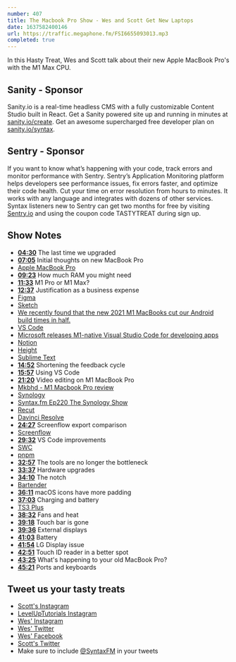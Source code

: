```yaml
---
number: 407
title: The Macbook Pro Show - Wes and Scott Get New Laptops
date: 1637582400146
url: https://traffic.megaphone.fm/FSI6655093013.mp3
completed: true
---
```


In this Hasty Treat, Wes and Scott talk about their new Apple MacBook Pro's with the M1 Max CPU.

## Sanity - Sponsor

Sanity.io is a real-time headless CMS with a fully customizable Content Studio built in React. Get a Sanity powered site up and running in minutes at [sanity.io/create](https://www.sanity.io/create). Get an awesome supercharged free developer plan on [sanity.io/syntax](https://www.sanity.io/syntax).

## Sentry - Sponsor

If you want to know what’s happening with your code, track errors and monitor performance with Sentry. Sentry’s Application Monitoring platform helps developers see performance issues, fix errors faster, and optimize their code health. Cut your time on error resolution from hours to minutes. It works with any language and integrates with dozens of other services. Syntax listeners new to Sentry can get two months for  free by visiting [Sentry.io](https://sentry.io) and using the coupon code TASTYTREAT during sign up.

## Show Notes

* **[04:30](#t=04:30)** The last time we upgraded
* **[07:05](#t=07:05)** Initial thoughts on new MacBook Pro
* [Apple MacBook Pro](https://www.apple.com/macbook-pro/)
* **[09:23](#t=09:23)** How much RAM you might need
* **[11:33](#t=11:33)** M1 Pro or M1 Max?
* **[12:37](#t=12:37)** Justification as a business expense
* [Figma](https://www.figma.com)
* [Sketch](https://www.sketch.com)
* [We recently found that the new 2021 M1 MacBooks cut our Android build times in half.](https://twitter.com/softwarejameson/status/1455971162060697613)
* [VS Code](https://code.visualstudio.com)
* [Microsoft releases M1-native Visual Studio Code for developing apps](https://appleinsider.com/articles/21/03/05/microsoft-releases-m1-native-visual-studio-code-for-developing-apps)
* [Notion](https://notion.so)
* [Height](https://height.app)
* [Sublime Text](https://www.sublimetext.com)
* **[14:52](#t=14:52)** Shortening the feedback cycle
* **[15:57](#t=15:57)** Using VS Code
* **[21:20](#t=21:20)** Video editing on M1 MacBook Pro
* [Mkbhd - M1 Macbook Pro review](https://www.youtube.com/watch?v=rr2XfL_df3o&t=1s)
* [Synology](https://www.synology.com)
* [Syntax.fm Ep220 The Synology Show](https://syntax.fm/show/220/the-synology-show-backups-and-home-server)
* [Recut](https://getrecut.com)
* [Davinci Resolve](https://www.blackmagicdesign.com/products/davinciresolve/)
* **[24:27](#t=24:27)** Screenflow export comparison
* [Screenflow](https://www.telestream.net/screenflow/)
* **[29:32](#t=29:32)** VS Code improvements
* [SWC](https://github.com/swc-project/)
* [pnpm](https://pnpm.io)
* **[32:57](#t=32:57)** The tools are no longer the bottleneck
* **[33:37](#t=33:37)** Hardware upgrades
* **[34:10](#t=34:10)** The notch
* [Bartender](https://www.macbartender.com)
* **[36:11](#t=36:11)** macOS icons have more padding
* **[37:03](#t=37:03)** Charging and battery
* [TS3 Plus](https://www.caldigit.com/ts3-plus/)
* **[38:32](#t=38:32)** Fans and heat
* **[39:18](#t=39:18)** Touch bar is gone
* **[39:36](#t=39:36)** External displays
* **[41:03](#t=41:03)** Battery
* **[41:54](#t=41:54)** LG Display issue
* **[42:51](#t=42:51)** Touch ID reader in a better spot
* **[43:25](#t=43:25)** What's happening to your old MacBook Pro?
* **[45:21](#t=45:21)** Ports and keyboards

## Tweet us your tasty treats

* [Scott's Instagram](https://www.instagram.com/stolinski/)
* [LevelUpTutorials Instagram](https://www.instagram.com/LevelUpTutorials/)
* [Wes' Instagram](https://www.instagram.com/wesbos/)
* [Wes' Twitter](https://twitter.com/wesbos)
* [Wes' Facebook](https://www.facebook.com/wesbos.developer)
* [Scott's Twitter](https://twitter.com/stolinski)
* Make sure to include [@SyntaxFM](https://twitter.com/SyntaxFM) in your tweets
